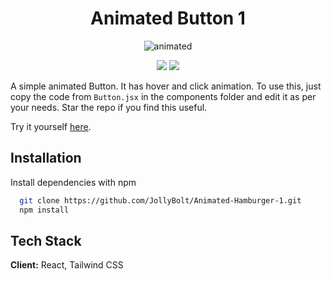 <h1 align=center><b>Animated Button 1</b></h1>

<p align="center">
  <img src="https://github.com/JollyBolt/Animated-Button-1/assets/68071708/e06b7a76-122a-4070-bbbf-4e7e7c26a070" alt="animated" />
</p>

<p align="center"><img  src="https://img.shields.io/badge/react-%2320232a.svg?style=for-the-badge&logo=react&logoColor=%2361DAFB"  />
<img  src="https://img.shields.io/badge/tailwindcss-%238511FA.svg?style=for-the-badge&logo=tailwind&logoColor=white"  /></p>


A simple animated Button. It has hover and click animation. To use this, just copy the code from ```Button.jsx``` in the components folder and edit it as per your needs. Star the repo if you find this useful.
<br>

Try it yourself [here](https://animatedbutton1.netlify.app/).

## Installation

Install dependencies with npm

```bash
  git clone https://github.com/JollyBolt/Animated-Hamburger-1.git
  npm install 
```
    
## Tech Stack

**Client:** React,  Tailwind CSS